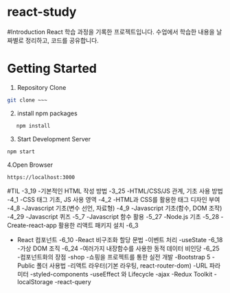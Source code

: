 # react-study

#Introduction
React 학습 과정을 기록한 프로젝트입니다.
수업에서 학습한 내용을 날짜별로 정리하고, 코드를 공유합니다.

# Getting Started
1. Repository Clone
```bash
git clone ~~~
```
2. install npm packages
```bash
   npm install
```
3. Start Development Server
```bash
npm start
```

4.Open Browser
```bash
https://localhost:3000
```

#TIL
-3_19
   -기본적인 HTML 작성 방법
-3_25
   -HTML/CSS/JS 관계, 기초 사용 방법
-4_1
   -CSS 태그 기초, JS 사용 영역
-4_2
   -HTML과 CSS를 활용한 태그 디자인 부여
-4_8
   -Javascript 기초(변수 선언, 자료형)
-4_9
   -Javascript 기초(함수, DOM 조작)
-4_29
   -Javascript 퀴즈
-5_7
   -Javascript 함수 활용
-5_27
   -Node.js 기초
-5_28
   -Create-react-app 활용한 리액트 패키지 설치
-6_3
   - React 컴포넌트
-6_10
   -React 비구조화 할당 문법
   -이벤트 처리
   -useState
-6_18
    -가상 DOM 조직
-6_24
  -여러가지 내장함수를 사용한 동적 데이터 비인당
-6_25
   -컴포넌트화의 장점
-shop
   -쇼핑을 프로젝트를 통한 실전 개발
   -Bootstrap 5
   -Public 폴더 사용법
   -리액트 라우터(기본 라우팅, react-router-dom)
   -URL 파라미터
   -styled-components
   -useEffect 와 Lifecycle
   -ajax
   -Redux Toolkit
   -localStorage
   -react-query










